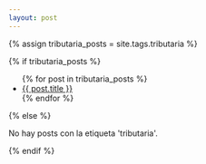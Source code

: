 ```yaml
---
layout: post
---
```



{% assign tributaria_posts = site.tags.tributaria %}

{% if tributaria_posts %}
  <ul>
    {% for post in tributaria_posts %}
      <li>
        <a href="{{ post.url | relative_url }}">{{ post.title }}</a>
      </li>
    {% endfor %}
  </ul>
{% else %}
  <p>No hay posts con la etiqueta 'tributaria'.</p>
{% endif %}
